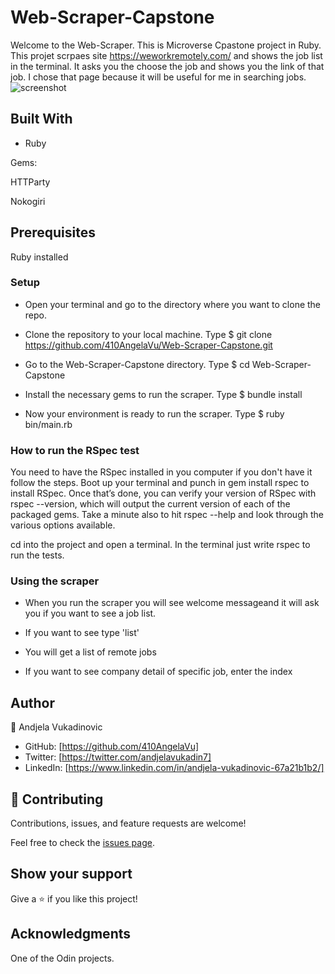 # Web-Scraper-Capstone
Welcome to the Web-Scraper. This is Microverse Cpastone project in Ruby. This projet scrpaes site https://weworkremotely.com/ and shows the job list in the terminal. It asks you the choose the job and shows you the link of that job. I chose that page because it will be useful for me in searching jobs.
![screenshot](./pictures/scraper.png)

## Built With

- Ruby

Gems:

HTTParty

Nokogiri

## Prerequisites

Ruby installed

### Setup
* Open your terminal and go to the directory where you want to clone the repo.

* Clone the repository to your local machine. Type $ git clone https://github.com/410AngelaVu/Web-Scraper-Capstone.git

* Go to the Web-Scraper-Capstone directory. Type $ cd Web-Scraper-Capstone

* Install the necessary gems to run the scraper. Type $ bundle install

* Now your environment is ready to run the scraper. Type $ ruby bin/main.rb



### How to run the RSpec test
You need to have the RSpec installed in you computer if you don't have it follow the steps.
Boot up your terminal and punch in gem install rspec to install RSpec. Once that’s done, you can verify your version of RSpec with rspec --version, which will output the current version of each of the packaged gems. Take a minute also to hit rspec --help and look through the various options available.

cd into the project and open a terminal.
In the terminal just write rspec to run the tests.

### Using the scraper
* When you run the scraper you will see welcome messageand it will ask you if you want to see a job list.

* If you want to see type 'list'

* You will get a list of remote jobs

* If you want to see company detail of specific job, enter the index

## Author

👤 Andjela Vukadinovic 

- GitHub: [https://github.com/410AngelaVu]
- Twitter: [https://twitter.com/andjelavukadin7]
- LinkedIn: [https://www.linkedin.com/in/andjela-vukadinovic-67a21b1b2/]


## 🤝 Contributing

Contributions, issues, and feature requests are welcome!

Feel free to check the [issues page]().

## Show your support

Give a ⭐️ if you like this project!

## Acknowledgments

One of the Odin projects.